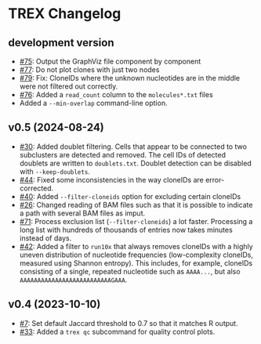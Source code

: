 # TREX Changelog

## development version

* [#75](https://github.com/frisen-lab/TREX/pull/75):
  Output the GraphViz file component by component
* [#77](https://github.com/frisen-lab/TREX/pull/77):
  Do not plot clones with just two nodes
* [#79](https://github.com/frisen-lab/TREX/pull/79):
  Fix: CloneIDs where the unknown nucleotides are in the middle were not filtered
  out correctly.
* [#76](https://github.com/frisen-lab/TREX/pull/76):
  Added a `read_count` column to the `molecules*.txt` files
* Added a `--min-overlap` command-line option.

## v0.5 (2024-08-24)

* [#30](https://github.com/frisen-lab/TREX/issues/30):
  Added doublet filtering. Cells that appear to be connected to two
  subclusters are detected and removed. The cell IDs of detected doublets
  are written to `doublets.txt`. Doublet detection can be disabled with
  `--keep-doublets`.
* [#44](https://github.com/frisen-lab/TREX/issues/44):
  Fixed some inconsistencies in the way cloneIDs are error-corrected.
* [#40](https://github.com/frisen-lab/TREX/issues/40):
  Added `--filter-cloneids` option for excluding certain cloneIDs
* [#26](https://github.com/frisen-lab/TREX/issues/26):
  Changed reading of BAM files such as that it is possible to indicate a
  path with several BAM files as imput.
* [#71](https://github.com/frisen-lab/TREX/issues/71):
  Process exclusion list (`--filter-cloneids`) a lot faster. Processing a
  long list with hundreds of thousands of entries now takes minutes instead
  of days.
* [#42](https://github.com/frisen-lab/TREX/issues/42):
  Added a filter to `run10x` that always removes cloneIDs with a highly
  uneven distribution of nucleotide frequencies (low-complexity cloneIDs,
  measured using Shannon entropy).
  This includes, for example, cloneIDs consisting of a single, repeated
  nucleotide such as `AAAA...`, but also `AAAAAAAAAAAAAAAAAAAAAAAAAAGAAA`.

## v0.4 (2023-10-10)

* [#7](https://github.com/frisen-lab/TREX/issues/7):
  Set default Jaccard threshold to 0.7 so that it matches R output.
* [#33](https://github.com/frisen-lab/TREX/issues/33):
  Added a `trex qc` subcommand for quality control plots.
